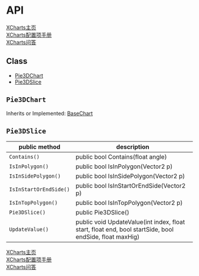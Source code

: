 # API

[XCharts主页](https://github.com/XCharts-Team/XCharts)</br>
[XCharts配置项手册](XChartsConfiguration-ZH.md)</br>
[XCharts问答](XChartsFAQ-ZH.md)

## Class

- [Pie3DChart](#Pie3DChart)
- [Pie3DSlice](#Pie3DSlice)

## `Pie3DChart`

Inherits or Implemented: [BaseChart](#BaseChart)

## `Pie3DSlice`

|public method|description|
|--|--|
| `Contains()` |public bool Contains(float angle)</br> |
| `IsInPolygon()` |public bool IsInPolygon(Vector2 p)</br> |
| `IsInSidePolygon()` |public bool IsInSidePolygon(Vector2 p)</br> |
| `IsInStartOrEndSide()` |public bool IsInStartOrEndSide(Vector2 p)</br> |
| `IsInTopPolygon()` |public bool IsInTopPolygon(Vector2 p)</br> |
| `Pie3DSlice()` |public Pie3DSlice()</br> |
| `UpdateValue()` |public void UpdateValue(int index, float start, float end, bool startSide, bool endSide, float maxHig)</br> |

[XCharts主页](https://github.com/XCharts-Team/XCharts)</br>
[XCharts配置项手册](XChartsConfiguration-ZH.md)</br>
[XCharts问答](XChartsFAQ-ZH.md)
